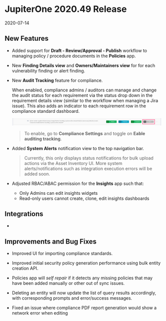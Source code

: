# JupiterOne 2020.49 Release

2020-07-14

## New Features

- Added support for **Draft - Review/Approval - Publish** workflow to managing
  policy / procedure documents in the **Policies** app.

- New **Finding Details view** and **Owners/Maintainers view** for for each
  vulnerability finding or alert finding.

- New **Audit Tracking** feature for compliance. 

  When enabled, compliance admins / auditors can manage and change the audit
  status for each requirement via the status drop down in the requirement
  details view (similar to the workflow when managing a Jira issue). This also
  adds an indicator to each requirement row in the compliance standard
  dashboard.

  ![compliance-audit-status](../assets/compliance-audit-tracking-status.png)

  > To enable, go to **Compliance Settings** and toggle on **Eable auditing tracking**.

- Added **System Alerts** notification view to the top navigation bar.

  > Currently, this only displays status notifications for bulk upload actions
  > via the Asset Inventory UI. More system alerts/notifications such as
  > integration execution errors will be added soon.

- Adjusted RBAC/ABAC permission for the **Insights** app such that:

  - Only Admins can edit insights widgets
  - Read-only users cannot create, clone, edit insights dashboards

## Integrations

- 

## Improvements and Bug Fixes

- Improved UI for importing compliance standards.

- Improved initial security policy generation performance using bulk entity
  creation API.

- Policies app will _self repair_ if it detects any missing policies that may
  have been added manually or other out of sync issues.

- Deleting an entity will now update the list of query results accordingly, with
  corresponding prompts and error/success messages.

- Fixed an issue where compliance PDF report generation would show a network
  error when editing
